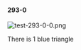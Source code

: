 #### 293-0
![test-293-0-0.png](https://github.com/lil-lab/nlvr/raw/master/nlvr/test/images/4/test-293-0-0.png "test-293-0-0.png")

There is 1 blue triangle